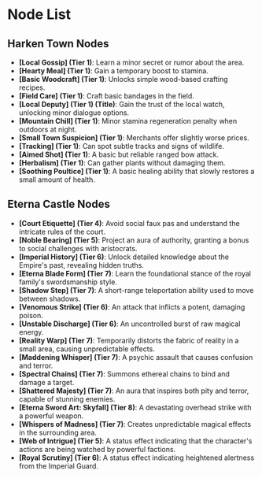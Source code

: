 # Node List

## Harken Town Nodes
- **[Local Gossip] (Tier 1)**: Learn a minor secret or rumor about the area.
- **[Hearty Meal] (Tier 1)**: Gain a temporary boost to stamina.
- **[Basic Woodcraft] (Tier 1)**: Unlocks simple wood-based crafting recipes.
- **[Field Care] (Tier 1)**: Craft basic bandages in the field.
- **[Local Deputy] (Tier 1) (Title)**: Gain the trust of the local watch, unlocking minor dialogue options.
- **[Mountain Chill] (Tier 1)**: Minor stamina regeneration penalty when outdoors at night.
- **[Small Town Suspicion] (Tier 1)**: Merchants offer slightly worse prices.
- **[Tracking] (Tier 1)**: Can spot subtle tracks and signs of wildlife.
- **[Aimed Shot] (Tier 1)**: A basic but reliable ranged bow attack.
- **[Herbalism] (Tier 1)**: Can gather plants without damaging them.
- **[Soothing Poultice] (Tier 1)**: A basic healing ability that slowly restores a small amount of health.

## Eterna Castle Nodes
- **[Court Etiquette] (Tier 4)**: Avoid social faux pas and understand the intricate rules of the court.
- **[Noble Bearing] (Tier 5)**: Project an aura of authority, granting a bonus to social challenges with aristocrats.
- **[Imperial History] (Tier 6)**: Unlock detailed knowledge about the Empire's past, revealing hidden truths.
- **[Eterna Blade Form] (Tier 7)**: Learn the foundational stance of the royal family's swordsmanship style.
- **[Shadow Step] (Tier 7)**: A short-range teleportation ability used to move between shadows.
- **[Venomous Strike] (Tier 6)**: An attack that inflicts a potent, damaging poison.
- **[Unstable Discharge] (Tier 6)**: An uncontrolled burst of raw magical energy.
- **[Reality Warp] (Tier 7)**: Temporarily distorts the fabric of reality in a small area, causing unpredictable effects.
- **[Maddening Whisper] (Tier 7)**: A psychic assault that causes confusion and terror.
- **[Spectral Chains] (Tier 7)**: Summons ethereal chains to bind and damage a target.
- **[Shattered Majesty] (Tier 7)**: An aura that inspires both pity and terror, capable of stunning enemies.
- **[Eterna Sword Art: Skyfall] (Tier 8)**: A devastating overhead strike with a powerful weapon.
- **[Whispers of Madness] (Tier 7)**: Creates unpredictable magical effects in the surrounding area.
- **[Web of Intrigue] (Tier 5)**: A status effect indicating that the character's actions are being watched by powerful factions.
- **[Royal Scrutiny] (Tier 6)**: A status effect indicating heightened alertness from the Imperial Guard.
